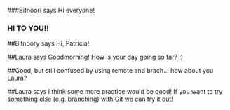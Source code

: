 ###Bitnoori says Hi everyone! 

### HI TO YOU!!

##Bitnoory says Hi, Patricia!

##Laura says Goodmorning! How is your day going so far? :)

##Good, but still confused by using remote and brach... how about you Laura? 

##Laura says I think some more practice would be good! If you want to try something else (e.g. branching) with Git we can try it out!
